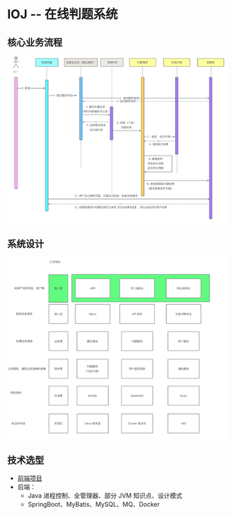 # IOJ -- 在线判题系统
## 核心业务流程
![img.png](doc/img.png)
## 系统设计
![img.png](doc/sys.png)
## 技术选型
- [前端项目](#)
- 后端：
  - Java 进程控制、全管理器、部分 JVM 知识点、设计模式
  - SpringBoot、MyBatis、MySQL、MQ、Docker